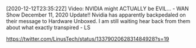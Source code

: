 [2020-12-12T23:35:22Z] Video: NVIDIA might ACTUALLY be EVIL... - WAN Show December 11, 2020 
Update!! Nvidia has apparently backpedaled on their message to Hardware Unboxed. I am still waiting hear back from them about what exactly transpired - LS

https://twitter.com/LinusTech/status/1337902062831484928?s=19

